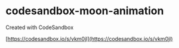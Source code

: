 # codesandbox-moon-animation
Created with CodeSandbox

[https://codesandbox.io/s/vkm0jl](https://codesandbox.io/s/vkm0jl)
